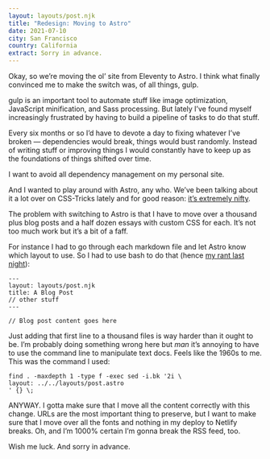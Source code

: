 ```yaml
---
layout: layouts/post.njk
title: "Redesign: Moving to Astro"
date: 2021-07-10
city: San Francisco
country: California
extract: Sorry in advance.
---
```


Okay, so we’re moving the ol’ site from Eleventy to Astro. I think what finally convinced me to make the switch was, of all things, gulp.

gulp is an important tool to automate stuff like image optimization, JavaScript minification, and Sass processing. But lately I’ve found myself increasingly frustrated by having to build a pipeline of tasks to do that stuff.

Every six months or so I’d have to devote a day to fixing whatever I’ve broken — dependencies would break, things would bust randomly. Instead of writing stuff or improving things I would constantly have to keep up as the foundations of things shifted over time.

I want to avoid all dependency management on my personal site.

And I wanted to play around with Astro, any who. We’ve been talking about it a lot over on CSS-Tricks lately and for good reason: [it’s extremely nifty](https://css-tricks.com/a-look-at-building-with-astro/).

The problem with switching to Astro is that I have to move over a thousand plus blog posts and a half dozen essays with custom CSS for each. It’s not too much work but it’s a bit of a faff.

For instance I had to go through each markdown file and let Astro know which layout to use. So I had to use bash to do that (hence [my rant last night](https://www.robinrendle.com/notes/why-is-file-manipulation-so-hard)):

```
---
layout: layouts/post.njk
title: A Blog Post
// other stuff
---

// Blog post content goes here
```

Just adding that first line to a thousand files is way harder than it ought to be. I’m probably doing something wrong here but _man_ it’s annoying to have to use the command line to manipulate text docs. Feels like the 1960s to me. This was the command I used:

```
find . -maxdepth 1 -type f -exec sed -i.bk '2i \
layout: ../../layouts/post.astro
' {} \;
```

ANYWAY. I gotta make sure that I move all the content correctly with this change. URLs are the most important thing to preserve, but I want to make sure that I move over all the fonts and nothing in my deploy to Netlify breaks. Oh, and I’m 1000% certain I’m gonna break the RSS feed, too.

Wish me luck. And sorry in advance.
